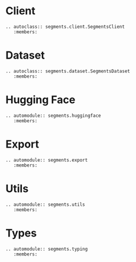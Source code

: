 
# Client

```{eval-rst}
.. autoclass:: segments.client.SegmentsClient
   :members:
```

# Dataset

```{eval-rst}
.. autoclass:: segments.dataset.SegmentsDataset
   :members:
```

# Hugging Face

```{eval-rst}
.. automodule:: segments.huggingface
   :members:
```

# Export

```{eval-rst}
.. automodule:: segments.export
   :members:
```

# Utils

```{eval-rst}
.. automodule:: segments.utils
   :members:
```

# Types

```{eval-rst}
.. automodule:: segments.typing
   :members:
```


